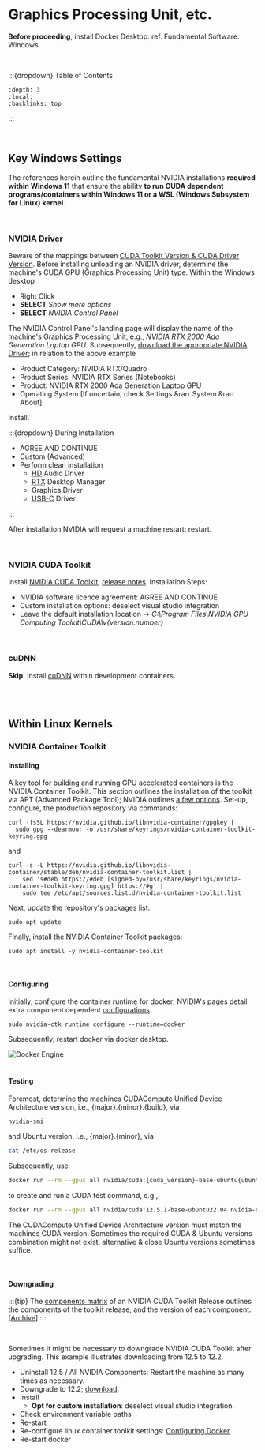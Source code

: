 
# Graphics Processing Unit, etc.

**Before proceeding**, install Docker Desktop: ref. Fundamental Software: Windows.

<br>

:::{dropdown} Table of Contents
```{contents}
:depth: 3
:local:
:backlinks: top
```
:::

<br>

## Key Windows Settings

The references herein outline the fundamental NVIDIA installations **required within Windows 11** that ensure the ability **to run CUDA dependent programs/containers within Windows 11 or a WSL (Windows Subsystem for Linux) kernel**. 

<br>
 
### NVIDIA Driver

Beware of the mappings between [CUDA Toolkit Version & CUDA Driver Version](https://docs.nvidia.com/cuda/cuda-toolkit-release-notes/index.html#id5:~:text=Windows%2C%20WSL-,CUDA%20Driver,-Running%20a%20CUDA).  Before installing unloading an NVIDIA driver, determine the machine's CUDA GPU (Graphics Processing Unit) type.  Within the Windows desktop

<ul class="disc">
  <li class="disc">Right Click</li>
  <li class="disc"><b>SELECT</b> <i>Show more options</i></li>
  <li class="disc"><b>SELECT</b> <i>NVIDIA Control Panel</i></li>
</ul>

The NVIDIA Control Panel's landing page will display the name of the machine's Graphics Processing Unit, e.g., *NVIDIA RTX 2000 Ada Generation Laptop GPU*.  Subsequently, [download the appropriate NVIDIA Driver](https://www.nvidia.com/en-gb/drivers/); in relation to the above example

<ul class="disc">
  <li class="disc">Product Category: NVIDIA RTX/Quadro</li>
  <li class="disc">Product Series: NVIDIA RTX Series (Notebooks)</li>
  <li class="disc">Product: NVIDIA RTX 2000 Ada Generation Laptop GPU</li>
  <li class="disc">Operating System [If uncertain, check Settings &rarr System &rarr About]</li>
</ul>

Install.

:::{dropdown} During Installation

<ul class="disc">
  <li class="disc">AGREE AND CONTINUE</li>
  <li class="disc">Custom (Advanced)</li>
  <li class="disc">Perform clean installation
    <ul class="circle">
      <li class="circle"><abbr title="High Definition">HD</abbr> Audio Driver</li>
      <li class="circle"><abbr title="Ray Tracing eXtreme">RTX</abbr> Desktop Manager</li>
      <li class="circle">Graphics Driver</li>
      <li class="circle"><abbr title="Universal Serial Bus Type C">USB-C</abbr> Driver</li>
    </ul>
  </li>
</ul>

:::

After installation NVIDIA will request a machine restart: restart.

<br>

### NVIDIA CUDA Toolkit

Install [NVIDIA CUDA Toolkit](https://developer.nvidia.com/cuda-downloads); [release notes](https://docs.nvidia.com/cuda/cuda-toolkit-release-notes/index.html).  Installation Steps:

<ul class="disc">
  <li class="disc">NVIDIA software licence agreement: AGREE AND CONTINUE</li>
  <li class="disc">Custom installation options: deselect visual studio integration</li>
  <li class="disc">Leave the default installation location &rarr; <i>C:\Program Files\NVIDIA GPU Computing Toolkit\CUDA\v{version.number}</i></li>
</ul>

<br>


### cuDNN

**Skip**: Install [cuDNN](https://developer.nvidia.com/cudnn) within development containers.


<br>
<br>

## Within Linux Kernels

### NVIDIA Container Toolkit

#### Installing

A key tool for building and running GPU accelerated containers is the NVIDIA Container Toolkit.  This section outlines the installation of the toolkit via APT (Advanced Package Tool); NVIDIA outlines [a few options](https://docs.nvidia.com/datacenter/cloud-native/container-toolkit/latest/install-guide.html#installing-the-nvidia-container-toolkit).  Set-up, configure, the production repository via commands:

```shell
curl -fsSL https://nvidia.github.io/libnvidia-container/gpgkey | 
  sudo gpg --dearmour -o /usr/share/keyrings/nvidia-container-toolkit-keyring.gpg
```

and

```shell
curl -s -L https://nvidia.github.io/libnvidia-container/stable/deb/nvidia-container-toolkit.list | 
    sed 's#deb https://#deb [signed-by=/usr/share/keyrings/nvidia-container-toolkit-keyring.gpg] https://#g' | 
    sudo tee /etc/apt/sources.list.d/nvidia-container-toolkit.list
```

Next, update the repository's packages list:

```shell
sudo apt update
```

Finally, install the NVIDIA Container Toolkit packages:

```shell
sudo apt install -y nvidia-container-toolkit
```

<br>

#### Configuring

Initially, configure the container runtime for docker; NVIDIA's pages detail extra component dependent [configurations](https://docs.nvidia.com/datacenter/cloud-native/container-toolkit/latest/install-guide.html#configuration).  

```shell
sudo nvidia-ctk runtime configure --runtime=docker
```

Subsequently, restart docker via docker desktop.

<img src="../../../../assets/engine.png" alt="Docker Engine">

<br>
<br>

#### Testing

Foremost, determine the machines <span class="tooltip">CUDA<span class="tooltiptext">Compute Unified Device Architecture</span></span> version, i.e.,  {major}.{minor}.{build}, via

```bash
nvidia-smi
```

and Ubuntu version, i.e., {major}.{minor}, via

```bash
cat /etc/os-release
```

Subsequently, use

```bash
docker run --rm --gpus all nvidia/cuda:{cuda_version}-base-ubuntu{ubuntu_version} nvidia-smi
```

to create and run a CUDA test command, e.g.,

```bash
docker run --rm --gpus all nvidia/cuda:12.5.1-base-ubuntu22.04 nvidia-smi
```

The <span class="tooltip">CUDA<span class="tooltiptext">Compute Unified Device Architecture</span></span> version must match the machines CUDA version.  Sometimes the required CUDA & Ubuntu versions combination might not exist, alternative & close Ubuntu versions sometimes suffice.

<br>

#### Downgrading

:::{tip}
The <a href="https://docs.nvidia.com/cuda/cuda-toolkit-release-notes/#cuda-toolkit-major-component-versions" target="_blank">components matrix</a> of an NVIDIA CUDA Toolkit Release outlines the components of the toolkit release, and the version of each component.   [<a href="https://docs.nvidia.com/cuda/archive/" target="">Archive</a>]
:::

<br>

Sometimes it might be necessary to downgrade NVIDIA CUDA Toolkit after upgrading.  This example illustrates downloading from 12.5 to 12.2.

<ul class="disc">
  <li class="disc">Uninstall 12.5 / All NVIDIA Components: Restart the machine as many times as necessary.</li>
  <li class="disc">Downgrade to 12.2; <a href="https://developer.nvidia.com/cuda-12-2-0-download-archive?target_os=Windows&target_arch=x86_64&target_version=11">download</a>.</li>
  <li class="disc">Install<ul class="circle"><li class="circle"><b>Opt for custom installation</b>: deselect visual studio integration.</li></ul></li>
  <li class="disc">Check environment variable paths</li>
  <li class="disc">Re-start</li>
  <li class="disc">Re-configure linux container toolkit settings: <a href="https://docs.nvidia.com/datacenter/cloud-native/container-toolkit/latest/install-guide.html#configuring-docker">Configuring Docker</a></li>
  <li class="disc">Re-start docker</li>
</ul>

<br>
<br>

<br>
<br>

<br>
<br>

<br>
<br>
